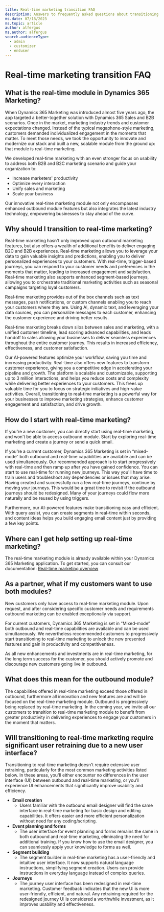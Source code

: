 ```yaml
---
title: Real-time marketing transition FAQ
description: Answers to frequently asked questions about transitioning to real-time marketing.
ms.date: 07/18/2023
ms.topic: article
author: alfergus
ms.author: alfergus
search.audienceType: 
  - admin
  - customizer
  - enduser
---
```


# Real-time marketing transition FAQ

## What is the real-time module in Dynamics 365 Marketing?

When Dynamics 365 Marketing was introduced almost five years ago, the app targeted a better-together solution with Dynamics 365 Sales and B2B scenarios. Once in the market, marketing industry trends and customer expectations changed. Instead of the typical megaphone-style marketing, customers demanded individualized engagement in the moments that matter. To meet those needs, we took the opportunity to innovate and modernize our stack and built a new, scalable module from the ground up: that module is real-time marketing.

We developed real-time marketing with an even stronger focus on usability to address both B2B and B2C marketing scenario and guide your organization to:

- Increase marketers' productivity
- Optimize every interaction
- Unify sales and marketing
- Scale your business

Our innovative real-time marketing module not only encompasses enhanced outbound module features but also integrates the latest industry technology, empowering businesses to stay ahead of the curve.

## Why should I transition to real-time marketing?

Real-time marketing hasn't only improved upon outbound marketing features, but also offers a wealth of additional benefits to deliver engaging B2C and B2B experiences. Real-time marketing allows you to leverage your data to gain valuable insights and predictions, enabling you to deliver personalized experiences to your customers. With real-time, trigger-based journeys, you can respond to your customer needs and preferences in the moments that matter, leading to increased engagement and satisfaction. Real-time marketing also supports enhanced segment-based journeys, allowing you to orchestrate traditional marketing activities such as seasonal campaigns targeting loyal customers.

Real-time marketing provides out of the box channels such as text messages, push notifications, or custom channels enabling you to reach your customers where they are. Using AI, dynamic text, and leveraging your data sources, you can personalize messages to each customer, enhancing the customer experience and driving better results.

Real-time marketing breaks down silos between sales and marketing, with a unified customer timeline, lead scoring advanced capabilities, and leads handoff to sales allowing your businesses to deliver seamless experiences throughout the entire customer journey. This results in increased efficiency, effectiveness, and customer satisfaction.

Our AI-powered features optimize your workflow, saving you time and increasing productivity. Real-time also offers new features to transform customer experience, giving you a competitive edge in accelerating your pipeline and growth. The platform is scalable and customizable, supporting up to 3 million interactions, and helps you reduce costs and complexity while delivering better experiences to your customers. This frees up valuable time for you to focus on strategic initiatives and high-value activities.
Overall, transitioning to real-time marketing is a powerful way for your businesses to improve marketing strategies, enhance customer engagement and satisfaction, and drive growth.

## How do I start with real-time marketing?

If you're a new customer, you can directly start using real-time marketing, and won't be able to access outbound module. Start by exploring real-time marketing and create a journey or send a quick email.

If you're a current customer, Dynamics 365 Marketing is set in “mixed-mode” both outbound and real-time capabilities are available and can be used simultaneously. Our recommended approach is to start progressively with real-time and then ramp up after you have gained confidence. You can start to use real-time for running new journeys. This way you'll have time to train users and troubleshoot any dependencies or issues that may arise. Having created and successfully run a few real-time journeys, continue by moving your journeys. This would be a great time to revisit if the outbound journeys should be redesigned. Many of your journeys could flow more naturally and be reused by using triggers.

Furthermore, our AI-powered features make transitioning easy and efficient. With query assist, you can create segments in real-time within seconds, and content ideas helps you build engaging email content just by providing a few key points.

## Where can I get help setting up real-time marketing?

The real-time marketing module is already available within your Dynamics 365 Marketing application. To get started, you can consult our documentation: [Real-time marketing overview](real-time-marketing-overview.md)

## As a partner, what if my customers want to use both modules?

New customers only have access to real-time marketing module. Upon request, and after considering specific customer needs and requirements outbound marketing can be enabled exceptionally via support.

For current customers, Dynamics 365 Marketing is set in “Mixed-mode” both outbound and real-time capabilities are available and can be used simultaneously. We nevertheless recommended customers to progressively start transitioning to real-time marketing to unlock the new presented features and gain in productivity and competitiveness.

As all new enhancements and investments are in real-time marketing, for the long term success for the customer, you should actively promote and discourage new customers going live in outbound.

## What does this mean for the outbound module?

The capabilities offered in real-time marketing exceed those offered in outbound, furthermore all innovation and new features are and will be focused on the real-time marketing module. Outbound is progressively being replaced by real-time marketing. In the coming year, we invite all our customers to transition to real-time marketing module to benefit from greater productivity in delivering experiences to engage your customers in the moment that matters.

## Will transitioning to real-time marketing require significant user retraining due to a new user interface?

Transitioning to real-time marketing doesn't require extensive user retraining, particularly for the most common marketing activities listed below. In these areas, you'll either encounter no differences in the user interface (UI) between outbound and real-time marketing, or you'll experience UI enhancements that significantly improve usability and efficiency.

- **Email creation**
    - Users familiar with the outbound email designer will find the same interface in real-time marketing for basic design and editing capabilities. It offers easier and more efficient personalization without need for any coding/scripting.
- **Event planning and forms**
    - The user interface for event planning and forms remains the same in both outbound and real-time marketing, eliminating the need for additional training. If you know how to use the email designer, you can seamlessly apply your knowledge to forms as well.
- **Segment building**
    - The segment builder in real-time marketing has a user-friendly and intuitive user interface. It now supports natural language instructions, simplifying segment creation. Users can provide instructions in everyday language instead of complex queries.
- **Journeys**
    - The journey user interface has been redesigned in real-time marketing. Customer feedback indicates that the new UI is more user-friendly, efficient, and natural. Any retraining required for the redesigned journey UI is considered a worthwhile investment, as it improves usability and effectiveness.